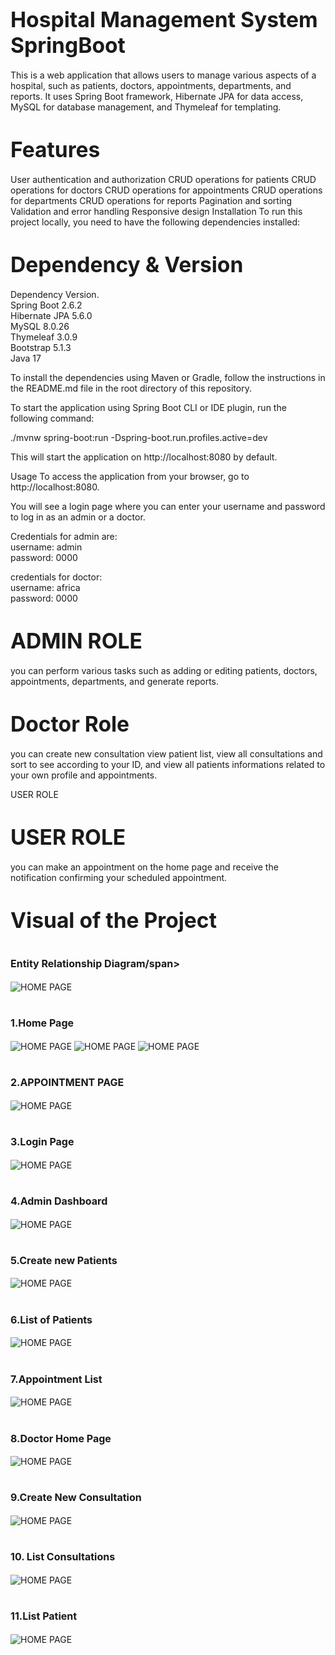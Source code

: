 # <span style="font-size:larger;">Hospital Management System SpringBoot</span>


This is a web application that allows users to manage various aspects of a hospital, such as patients, doctors, appointments, departments, and reports. It uses Spring Boot framework, Hibernate JPA for data access, MySQL for database management, and Thymeleaf for templating.


# <span style="font-size:larger;">Features</span>
User authentication and authorization
CRUD operations for patients
CRUD operations for doctors
CRUD operations for appointments
CRUD operations for departments
CRUD operations for reports
Pagination and sorting
Validation and error handling
Responsive design
Installation
To run this project locally, you need to have the following dependencies installed:

# <span style="font-size:larger;">Dependency & Version</span>
Dependency	Version.  
Spring Boot	2.6.2   
Hibernate JPA	5.6.0  
MySQL	8.0.26  
Thymeleaf	3.0.9  
Bootstrap	5.1.3  
Java 17  

To install the dependencies using Maven or Gradle, follow the instructions in the README.md file in the root directory of this repository.

To start the application using Spring Boot CLI or IDE plugin, run the following command:

./mvnw spring-boot:run -Dspring-boot.run.profiles.active=dev

This will start the application on http://localhost:8080 by default.

Usage
To access the application from your browser, go to http://localhost:8080.

You will see a login page where you can enter your username and password to log in as an admin or a doctor.  

Credentials for admin are:  
username: admin  
password: 0000  

credentials for doctor:  
username: africa    
password: 0000  

# <span style="font-size:larger;">ADMIN ROLE</span>
you can perform various tasks such as adding or editing patients, doctors, appointments, departments, and generate reports.


# <span style="font-size:larger;">Doctor Role</span>
you can create new consultation view patient list, view all consultations and sort to see according to your ID, and view all patients informations related to your own profile and appointments.  

USER ROLE  
# <span style="font-size:larger;">USER ROLE </span>
you can make an appointment on the home page and receive the notification confirming your scheduled appointment.  


# <span style="font-size:larger;">Visual of the Project</span>


# <span style="font-size:medium;">Entity Relationship Diagram/span>
![HOME PAGE ](https://github.com/Umwe/Hospital-Management-System-SpringBoot/blob/master/photos/ERD.png)




# <span style="font-size:medium;">1.Home Page</span>

![HOME PAGE ](https://github.com/Umwe/Hospital-Management-System-SpringBoot/raw/master/photos/homepage.png)
![HOME PAGE ](https://github.com/Umwe/Hospital-Management-System-SpringBoot/blob/master/photos/homepage1.png)
![HOME PAGE ](https://github.com/Umwe/Hospital-Management-System-SpringBoot/blob/master/photos/contact.png)

# <span style="font-size:medium;">2.APPOINTMENT PAGE</span>
![HOME PAGE ](https://github.com/Umwe/Hospital-Management-System-SpringBoot/blob/master/photos/appt.png)

# <span style="font-size:medium;">3.Login Page</span>
![HOME PAGE ](https://github.com/Umwe/Hospital-Management-System-SpringBoot/blob/master/photos/login.png)

# <span style="font-size:medium;">4.Admin Dashboard</span>
![HOME PAGE ](https://github.com/Umwe/Hospital-Management-System-SpringBoot/blob/master/photos/admindash.png)

# <span style="font-size:medium;">5.Create new Patients</span>
![HOME PAGE ](https://github.com/Umwe/Hospital-Management-System-SpringBoot/blob/master/photos/pcreate.png)

# <span style="font-size:medium;">6.List of Patients</span>
![HOME PAGE ](https://github.com/Umwe/Hospital-Management-System-SpringBoot/blob/master/photos/patiientlist.png)

# <span style="font-size:medium;">7.Appointment List</span>
![HOME PAGE ](https://github.com/Umwe/Hospital-Management-System-SpringBoot/blob/master/photos/aptlist.png)

# <span style="font-size:medium;">8.Doctor Home Page</span>
![HOME PAGE ](https://github.com/Umwe/Hospital-Management-System-SpringBoot/blob/master/photos/drdash.png)

# <span style="font-size:medium;">9.Create New Consultation</span>
![HOME PAGE ](https://github.com/Umwe/Hospital-Management-System-SpringBoot/blob/master/photos/newcons.png)

# <span style="font-size:medium;">10. List Consultations</span>
![HOME PAGE ](https://github.com/Umwe/Hospital-Management-System-SpringBoot/blob/master/photos/listcons.png)

# <span style="font-size:medium;">11.List Patient</span>
![HOME PAGE ](https://github.com/Umwe/Hospital-Management-System-SpringBoot/blob/master/photos/listpat.png)






























